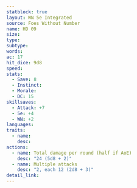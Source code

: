 ```yaml
---
statblock: true
layout: WN 5e Integrated
source: Foes Without Number
name: HD 09
size: 
type: 
subtype: 
words: 
ac: 17
hit_dice: 9d8
speed: 
stats:
  - Save: 8
  - Instinct: 
  - Morale:
  - DC: 15
skillsaves:
  - Attack: +7
  - 5e: +4
  - WN: +2
languages: 
traits:
  - name: 
    desc: 
actions:
  - name: Total damage per round (half if AoE)
    desc: "24 (5d8 + 2)"
  - name: Multiple attacks
    desc: "2, each 12 (2d8 + 3)"
detail_link: 
---
```


